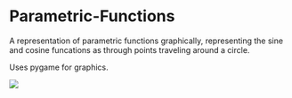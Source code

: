 # Parametric-Functions
A representation of parametric functions graphically, representing the sine and cosine funcations as through points traveling around a circle.

Uses pygame for graphics.

<img src="https://media.giphy.com/media/Me7GUSrdvvGH4UaPgu/giphy.gif"/>
